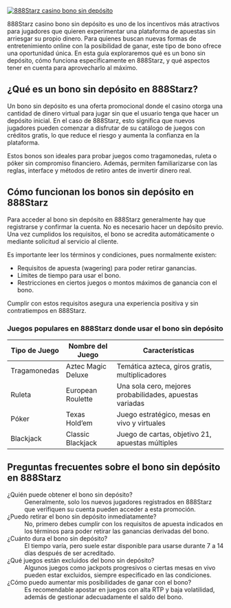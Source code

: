 [![888Starz casino bono sin depósito](https://123-caf.pages.dev/gitsignup.png)](https://vrmoo.ru/Bt82HjjY)

<div>888Starz casino bono sin depósito es uno de los incentivos más atractivos para jugadores que quieren experimentar una plataforma de apuestas sin arriesgar su propio dinero. Para quienes buscan nuevas formas de entretenimiento online con la posibilidad de ganar, este tipo de bono ofrece una oportunidad única. En esta guía exploraremos qué es un bono sin depósito, cómo funciona específicamente en 888Starz, y qué aspectos tener en cuenta para aprovecharlo al máximo.</div>  <h2>¿Qué es un bono sin depósito en 888Starz?</h2> <p>Un bono sin depósito es una oferta promocional donde el casino otorga una cantidad de dinero virtual para jugar sin que el usuario tenga que hacer un depósito inicial. En el caso de 888Starz, esto significa que nuevos jugadores pueden comenzar a disfrutar de su catálogo de juegos con créditos gratis, lo que reduce el riesgo y aumenta la confianza en la plataforma.</p> <p>Estos bonos son ideales para probar juegos como tragamonedas, ruleta o póker sin compromiso financiero. Además, permiten familiarizarse con las reglas, interface y métodos de retiro antes de invertir dinero real.</p>  <h2>Cómo funcionan los bonos sin depósito en 888Starz</h2> <p>Para acceder al bono sin depósito en 888Starz generalmente hay que registrarse y confirmar la cuenta. No es necesario hacer un depósito previo. Una vez cumplidos los requisitos, el bono se acredita automáticamente o mediante solicitud al servicio al cliente.</p> <p>Es importante leer los términos y condiciones, pues normalmente existen:</p> <ul>   <li>Requisitos de apuesta (wagering) para poder retirar ganancias.</li>   <li>Límites de tiempo para usar el bono.</li>   <li>Restricciones en ciertos juegos o montos máximos de ganancia con el bono.</li> </ul> <p>Cumplir con estos requisitos asegura una experiencia positiva y sin contratiempos en 888Starz.</p>  <h3>Juegos populares en 888Starz donde usar el bono sin depósito</h3> <table>   <thead>     <tr>       <th>Tipo de Juego</th>       <th>Nombre del Juego</th>       <th>Características</th>     </tr>   </thead>   <tbody>     <tr>       <td>Tragamonedas</td>       <td>Aztec Magic Deluxe</td>       <td>Temática azteca, giros gratis, multiplicadores</td>     </tr>     <tr>       <td>Ruleta</td>       <td>European Roulette</td>       <td>Una sola cero, mejores probabilidades, apuestas variadas</td>     </tr>     <tr>       <td>Póker</td>       <td>Texas Hold’em</td>       <td>Juego estratégico, mesas en vivo y virtuales</td>     </tr>     <tr>       <td>Blackjack</td>       <td>Classic Blackjack</td>       <td>Juego de cartas, objetivo 21, apuestas múltiples</td>     </tr>   </tbody> </table>  <h2>Preguntas frecuentes sobre el bono sin depósito en 888Starz</h2> <dl>   <dt>¿Quién puede obtener el bono sin depósito?</dt>   <dd>Generalmente, solo los nuevos jugadores registrados en 888Starz que verifiquen su cuenta pueden acceder a esta promoción.</dd>    <dt>¿Puedo retirar el bono sin depósito inmediatamente?</dt>   <dd>No, primero debes cumplir con los requisitos de apuesta indicados en los términos para poder retirar las ganancias derivadas del bono.</dd>    <dt>¿Cuánto dura el bono sin depósito?</dt>   <dd>El tiempo varía, pero suele estar disponible para usarse durante 7 a 14 días después de ser acreditado.</dd>    <dt>¿Qué juegos están excluidos del bono sin depósito?</dt>   <dd>Algunos juegos como jackpots progresivos o ciertas mesas en vivo pueden estar excluidos, siempre especificado en las condiciones.</dd>    <dt>¿Cómo puedo aumentar mis posibilidades de ganar con el bono?</dt>   <dd>Es recomendable apostar en juegos con alta RTP y baja volatilidad, además de gestionar adecuadamente el saldo del bono.</dd> </dl> </div>